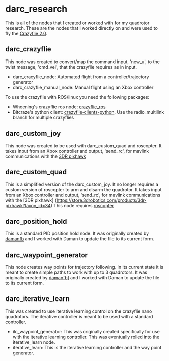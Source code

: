 # darc_research
This is all of the nodes that I created or worked with for my quadrotor research. These are the nodes that I worked directly on and were used to fly the [Crazyflie 2.0](https://www.bitcraze.io/crazyflie-2/). 


## darc_crazyflie
This node was created to convert/map the command input, 'new_u', to the twist message, 'cmd_vel', that the crazyflie requires as in input.
- darc_cracyflie_node: Automated flight from a controller/trajectory generator
- darc_crazyflie_manual_node: Manual flight using an Xbox controller

To use the crazyflie with ROS/linux you need the following packages:
- Whoening's crazyflie ros node: [crazyflie_ros](https://github.com/mechAndy/crazyflie_ros)
- Bitcraze's python client: [crazyflie-clients-python](https://github.com/mechAndy/crazyflie-clients-python/tree/radio_multilink). Use the radio_multilink branch for multiple crazyflies


## darc_custom_joy
This node was created to be used with darc_custom_quad and roscopter. It takes input from an Xbox controller and output, 'send_rc', for mavlink communications with the [3DR pixhawk](https://store.3drobotics.com/products/3dr-pixhawk?taxon_id=34)

## darc_custom_quad
This is a simplified version of the darc_custom_joy. It no longer requires a custom version of roscopter to arm and disarm the quadrotor.  It takes input from an Xbox controller and output, 'send_rc', for mavlink communications with the [3DR pixhawk] (https://store.3drobotics.com/products/3dr-pixhawk?taxon_id=34)
This node requires [roscopter](https://github.com/mechAndy/roscopter)

## darc_position_hold
This is a standard PID position hold node. It was originally created by [damanfb](https://github.com/damanfb) and I worked with Daman to update the file to its current form.

## darc_waypoint_generator
This node creates way points for trajectory following. In its current state it is meant to create simple paths to work with up to 3 quadrotors.  It was originally created by [damanfb](https://github.com/damanfb)] and I worked with Daman to update the file to its current form.


## darc_iterative_learn
This was created to use iterative learning control on the crazyflie nano quadrotors. The iterative controller is meant to be used with a standard controller. 
- ilc_waypoint_generator: This was originally created specifically for use with the iterative learning controller. This was eventually rolled into the  iterative_learn node.
- iterative_learn: This is the iterative learning controller and the way point generator.
